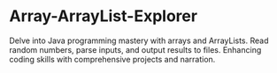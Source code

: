 # Array-ArrayList-Explorer
Delve into Java programming mastery with arrays and ArrayLists. Read random numbers, parse inputs, and output results to files. Enhancing coding skills with comprehensive projects and narration.
